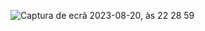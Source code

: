 ![Captura de ecrã 2023-08-20, às 22 28 59](https://github.com/Hug0C0sta/Tic-Tac-Toe/assets/95145586/fe01a16d-9e74-4275-90d3-7082b29c6955)
